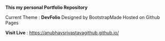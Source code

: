 **This my personal Portfolio Repository**

Current Theme : **DevFolio** Designed by BootstrapMade
Hosted on  Github Pages

**Visit Live** : https://anubhavsrivastavagithub.github.io/
